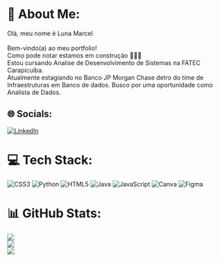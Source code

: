 # 💫 About Me:
Olá, meu nome é Luna Marcel<br><br>Bem-vindo(a) ao meu portfolio!<br>Como pode notar estamos em construção 👷🏿‍♀️<br>Estou cursando Analise de Desenvolvimento de Sistemas na FATEC Carapicuíba.<br>Atualmente estagiando no Banco JP Morgan Chase detro do time de Infraestruturas em Banco de dados. Busco por uma oportunidade como Analista de Dados. <br>


## 🌐 Socials:
[![LinkedIn](https://img.shields.io/badge/LinkedIn-%230077B5.svg?logo=linkedin&logoColor=white)](https://linkedin.com/in/www.linkedin.com/in/luna-marcel) 

# 💻 Tech Stack:
![CSS3](https://img.shields.io/badge/css3-%231572B6.svg?style=for-the-badge&logo=css3&logoColor=white) ![Python](https://img.shields.io/badge/python-3670A0?style=for-the-badge&logo=python&logoColor=ffdd54) ![HTML5](https://img.shields.io/badge/html5-%23E34F26.svg?style=for-the-badge&logo=html5&logoColor=white) ![Java](https://img.shields.io/badge/java-%23ED8B00.svg?style=for-the-badge&logo=java&logoColor=white) ![JavaScript](https://img.shields.io/badge/javascript-%23323330.svg?style=for-the-badge&logo=javascript&logoColor=%23F7DF1E) ![Canva](https://img.shields.io/badge/Canva-%2300C4CC.svg?style=for-the-badge&logo=Canva&logoColor=white) 	![Figma](https://img.shields.io/badge/figma-%23F24E1E.svg?style=for-the-badge&logo=figma&logoColor=white)
# 📊 GitHub Stats:
![](https://github-readme-stats.vercel.app/api?username=LunaMarcell&theme=dark&hide_border=false&include_all_commits=false&count_private=false)<br/>
![](https://github-readme-streak-stats.herokuapp.com/?user=LunaMarcell&theme=dark&hide_border=false)<br/>
![](https://github-readme-stats.vercel.app/api/top-langs/?username=LunaMarcell&theme=dark&hide_border=false&include_all_commits=false&count_private=false&layout=compact)

<!-- Proudly created with GPRM ( https://gprm.itsvg.in ) -->
